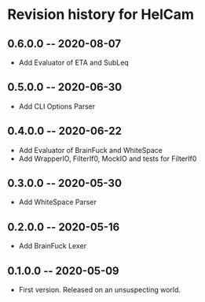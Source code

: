 # Revision history for HelCam

## 0.6.0.0  -- 2020-08-07

* Add Evaluator of ETA and SubLeq

## 0.5.0.0  -- 2020-06-30

* Add CLI Options Parser

## 0.4.0.0  -- 2020-06-22

* Add Evaluator of BrainFuck and WhiteSpace
* Add WrapperIO, FilterIf0, MockIO and tests for FilterIf0

## 0.3.0.0  -- 2020-05-30

* Add WhiteSpace Parser

## 0.2.0.0  -- 2020-05-16

* Add BrainFuck Lexer

## 0.1.0.0  -- 2020-05-09

* First version. Released on an unsuspecting world.
